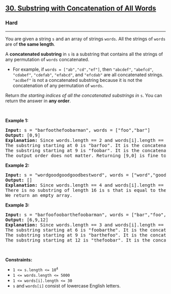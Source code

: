 <h2><a href="https://leetcode.com/problems/substring-with-concatenation-of-all-words/">30. Substring with Concatenation of All Words</a></h2><h3>Hard</h3><hr><div style="user-select: auto;"><p style="user-select: auto;">You are given a string <code style="user-select: auto;">s</code> and an array of strings <code style="user-select: auto;">words</code>. All the strings of <code style="user-select: auto;">words</code> are of <strong style="user-select: auto;">the same length</strong>.</p>

<p style="user-select: auto;">A <strong style="user-select: auto;">concatenated substring</strong> in <code style="user-select: auto;">s</code> is a substring that contains all the strings of any permutation of <code style="user-select: auto;">words</code> concatenated.</p>

<ul style="user-select: auto;">
	<li style="user-select: auto;">For example, if <code style="user-select: auto;">words = ["ab","cd","ef"]</code>, then <code style="user-select: auto;">"abcdef"</code>, <code style="user-select: auto;">"abefcd"</code>, <code style="user-select: auto;">"cdabef"</code>, <code style="user-select: auto;">"cdefab"</code>, <code style="user-select: auto;">"efabcd"</code>, and <code style="user-select: auto;">"efcdab"</code> are all concatenated strings. <code style="user-select: auto;">"acdbef"</code> is not a concatenated substring because it is not the concatenation of any permutation of <code style="user-select: auto;">words</code>.</li>
</ul>

<p style="user-select: auto;">Return <em style="user-select: auto;">the starting indices of all the concatenated substrings in </em><code style="user-select: auto;">s</code>. You can return the answer in <strong style="user-select: auto;">any order</strong>.</p>

<p style="user-select: auto;">&nbsp;</p>
<p style="user-select: auto;"><strong class="example" style="user-select: auto;">Example 1:</strong></p>

<pre style="user-select: auto;"><strong style="user-select: auto;">Input:</strong> s = "barfoothefoobarman", words = ["foo","bar"]
<strong style="user-select: auto;">Output:</strong> [0,9]
<strong style="user-select: auto;">Explanation:</strong> Since words.length == 2 and words[i].length == 3, the concatenated substring has to be of length 6.
The substring starting at 0 is "barfoo". It is the concatenation of ["bar","foo"] which is a permutation of words.
The substring starting at 9 is "foobar". It is the concatenation of ["foo","bar"] which is a permutation of words.
The output order does not matter. Returning [9,0] is fine too.
</pre>

<p style="user-select: auto;"><strong class="example" style="user-select: auto;">Example 2:</strong></p>

<pre style="user-select: auto;"><strong style="user-select: auto;">Input:</strong> s = "wordgoodgoodgoodbestword", words = ["word","good","best","word"]
<strong style="user-select: auto;">Output:</strong> []
<strong style="user-select: auto;">Explanation:</strong> Since words.length == 4 and words[i].length == 4, the concatenated substring has to be of length 16.
There is no substring of length 16 is s that is equal to the concatenation of any permutation of words.
We return an empty array.
</pre>

<p style="user-select: auto;"><strong class="example" style="user-select: auto;">Example 3:</strong></p>

<pre style="user-select: auto;"><strong style="user-select: auto;">Input:</strong> s = "barfoofoobarthefoobarman", words = ["bar","foo","the"]
<strong style="user-select: auto;">Output:</strong> [6,9,12]
<strong style="user-select: auto;">Explanation:</strong> Since words.length == 3 and words[i].length == 3, the concatenated substring has to be of length 9.
The substring starting at 6 is "foobarthe". It is the concatenation of ["foo","bar","the"] which is a permutation of words.
The substring starting at 9 is "barthefoo". It is the concatenation of ["bar","the","foo"] which is a permutation of words.
The substring starting at 12 is "thefoobar". It is the concatenation of ["the","foo","bar"] which is a permutation of words.
</pre>

<p style="user-select: auto;">&nbsp;</p>
<p style="user-select: auto;"><strong style="user-select: auto;">Constraints:</strong></p>

<ul style="user-select: auto;">
	<li style="user-select: auto;"><code style="user-select: auto;">1 &lt;= s.length &lt;= 10<sup style="user-select: auto;">4</sup></code></li>
	<li style="user-select: auto;"><code style="user-select: auto;">1 &lt;= words.length &lt;= 5000</code></li>
	<li style="user-select: auto;"><code style="user-select: auto;">1 &lt;= words[i].length &lt;= 30</code></li>
	<li style="user-select: auto;"><code style="user-select: auto;">s</code> and <code style="user-select: auto;">words[i]</code> consist of lowercase English letters.</li>
</ul>
</div>